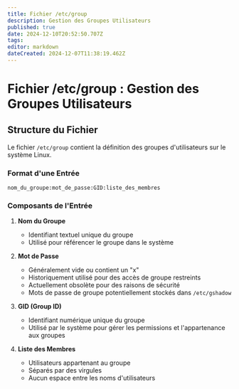 ```yaml
---
title: Fichier /etc/group
description: Gestion des Groupes Utilisateurs
published: true
date: 2024-12-10T20:52:50.707Z
tags: 
editor: markdown
dateCreated: 2024-12-07T11:38:19.462Z
---
```


# Fichier /etc/group : Gestion des Groupes Utilisateurs

## Structure du Fichier

Le fichier `/etc/group` contient la définition des groupes d'utilisateurs sur le système Linux.

### Format d'une Entrée

``` 
nom_du_groupe:mot_de_passe:GID:liste_des_membres
```

### Composants de l'Entrée

1. **Nom du Groupe**
   - Identifiant textuel unique du groupe
   - Utilisé pour référencer le groupe dans le système

2. **Mot de Passe**
   - Généralement vide ou contient un "x"
   - Historiquement utilisé pour des accès de groupe restreints
   - Actuellement obsolète pour des raisons de sécurité
   - Mots de passe de groupe potentiellement stockés dans `/etc/gshadow`

3. **GID (Group ID)**
   - Identifiant numérique unique du groupe
   - Utilisé par le système pour gérer les permissions et l'appartenance aux groupes

4. **Liste des Membres**
   - Utilisateurs appartenant au groupe
   - Séparés par des virgules
   - Aucun espace entre les noms d'utilisateurs


